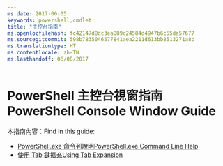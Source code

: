 ```yaml
---
ms.date: 2017-06-05
keywords: powershell,cmdlet
title: "主控台指南"
ms.openlocfilehash: fc42147d8dc3ea089c24584d4947b6c55da57677
ms.sourcegitcommit: 598b7835046577841aea2211d613bb8513271a8b
ms.translationtype: HT
ms.contentlocale: zh-TW
ms.lasthandoff: 06/08/2017
---
```

#  <a name="powershell-console-window-guide"></a><span data-ttu-id="6238e-103">PowerShell 主控台視窗指南</span><span class="sxs-lookup"><span data-stu-id="6238e-103">PowerShell Console Window Guide</span></span>

<span data-ttu-id="6238e-104">本指南內容：</span><span class="sxs-lookup"><span data-stu-id="6238e-104">Find in this guide:</span></span>
-  [<span data-ttu-id="6238e-105">PowerShell.exe 命令列說明</span><span class="sxs-lookup"><span data-stu-id="6238e-105">PowerShell.exe Command Line Help</span></span>](console/PowerShell.exe-Command-Line-Help.md)
-  [<span data-ttu-id="6238e-106">使用 Tab 鍵擴充</span><span class="sxs-lookup"><span data-stu-id="6238e-106">Using Tab Expansion</span></span>](console/Using-Tab-Expansion.md)

